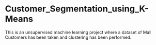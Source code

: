 # Customer_Segmentation_using_K-Means

This is an unsupervised machine learning project where a dataset of Mall Customers has been taken and clustering has been performed.

